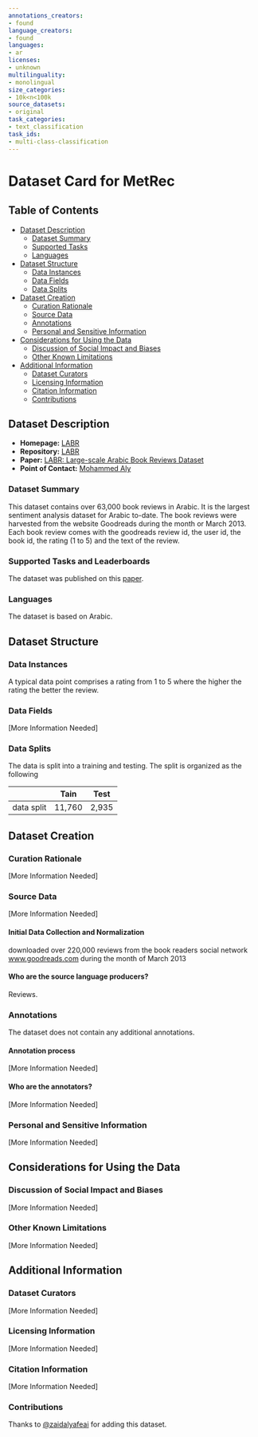 ```yaml
---
annotations_creators:
- found
language_creators:
- found
languages:
- ar
licenses:
- unknown
multilinguality:
- monolingual
size_categories:
- 10k<n<100k
source_datasets:
- original
task_categories:
- text_classification
task_ids:
- multi-class-classification
---
```


# Dataset Card for MetRec

## Table of Contents
- [Dataset Description](#dataset-description)
  - [Dataset Summary](#dataset-summary)
  - [Supported Tasks](#supported-tasks-and-leaderboards)
  - [Languages](#languages)
- [Dataset Structure](#dataset-structure)
  - [Data Instances](#data-instances)
  - [Data Fields](#data-instances)
  - [Data Splits](#data-instances)
- [Dataset Creation](#dataset-creation)
  - [Curation Rationale](#curation-rationale)
  - [Source Data](#source-data)
  - [Annotations](#annotations)
  - [Personal and Sensitive Information](#personal-and-sensitive-information)
- [Considerations for Using the Data](#considerations-for-using-the-data)
  - [Discussion of Social Impact and Biases](#discussion-of-social-impact-and-biases)
  - [Other Known Limitations](#other-known-limitations)
- [Additional Information](#additional-information)
  - [Dataset Curators](#dataset-curators)
  - [Licensing Information](#licensing-information)
  - [Citation Information](#citation-information)
  - [Contributions](#contributions)

## Dataset Description

- **Homepage:** [LABR](https://github.com/mohamedadaly/LABR)
- **Repository:** [LABR](https://github.com/mohamedadaly/LABR)
- **Paper:** [LABR: Large-scale Arabic Book Reviews Dataset](https://www.aclweb.org/anthology/P13-2088.pdf)
- **Point of Contact:** [Mohammed Aly](mailto:mohamed@mohamedaly.info)

### Dataset Summary

This dataset contains over 63,000 book reviews in Arabic. It is the largest sentiment analysis dataset for Arabic to-date. The book reviews were harvested from the website Goodreads during the month or March 2013. Each book review comes with the goodreads review id, the user id, the book id, the rating (1 to 5) and the text of the review.

### Supported Tasks and Leaderboards

The dataset was published on this [paper](https://www.aclweb.org/anthology/P13-2088.pdf). 

### Languages

The dataset is based on Arabic.

## Dataset Structure

### Data Instances

A typical data point comprises a rating from 1 to 5 where the higher the rating the better the review.  

### Data Fields

[More Information Needed]

### Data Splits

The data is split into a training and testing. The split is organized as the following 

|           | Tain   | Test |
|---------- | ------ | ---- |
|data split | 11,760 | 2,935|

## Dataset Creation

### Curation Rationale

[More Information Needed]

### Source Data

[More Information Needed]

#### Initial Data Collection and Normalization

downloaded over 220,000 reviews from the
book readers social network www.goodreads.com
during the month of March 2013

#### Who are the source language producers?

Reviews. 

### Annotations

The dataset does not contain any additional annotations.

#### Annotation process

[More Information Needed]

#### Who are the annotators?

[More Information Needed]

### Personal and Sensitive Information

[More Information Needed]

## Considerations for Using the Data

### Discussion of Social Impact and Biases

[More Information Needed]

### Other Known Limitations

[More Information Needed]

## Additional Information

### Dataset Curators

[More Information Needed]

### Licensing Information

[More Information Needed]

### Citation Information

[More Information Needed]

### Contributions

Thanks to [@zaidalyafeai](https://github.com/zaidalyafeai) for adding this dataset.